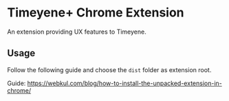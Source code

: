 # Timeyene+ Chrome Extension

An extension providing UX features to Timeyene.

## Usage

Follow the following guide and choose the `dist` folder as extension root.

Guide: <https://webkul.com/blog/how-to-install-the-unpacked-extension-in-chrome/>
